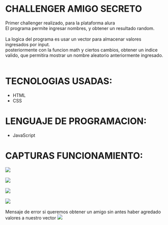 <h1>CHALLENGER AMIGO SECRETO </h1>
<label>Primer challenger realizado, para la plataforma alura</label>
<br>
<label>El programa permite ingresar nombres, y obtener un resultado random.</label>
<br>
<br>
<label>La logica del programa es usar un vector para almacenar valores ingresados por input.</label>
<br>
<label>posteriormente con la funcion math y ciertos cambios, obtener un indice valido, que permitira mostrar un nombre aleatorio anteriormente ingresado. </label>
<br>
<br>
<h1>TECNOLOGIAS USADAS: </h1>
<ul>
  <li>HTML</li>
  <li>CSS</li>
</ul>

<h1>LENGUAJE DE PROGRAMACION: </h1>
<ul>
  <li>JavaScript</li>
</ul>


<h1>CAPTURAS FUNCIONAMIENTO: </h1>
<img src="https://github.com/user-attachments/assets/479b9d7a-533c-4a0f-98f2-71e23f7b7444">
<br>
<br>
<img src="https://github.com/user-attachments/assets/e2e3fd47-5a58-4ea2-a005-6f0d1b6366a9">
<br>
<br>
<img src="https://github.com/user-attachments/assets/1ec8d4e0-701e-4bb2-b65c-839d1f4765fc">
<br>
<br>
<img src="https://github.com/user-attachments/assets/a1390ee0-27b4-4975-9935-2349b9f1be46">
<br>
<br>
<label>Mensaje de error si queremos obtener un amigo sin antes haber agredado valores a nuestro vector</label>
<img src="https://github.com/user-attachments/assets/30b23342-e6eb-4460-8c8b-d872059d0153">



